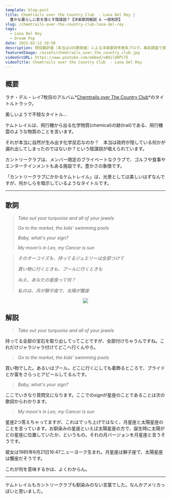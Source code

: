 ```yaml
---
template: blog-post
title: Chemtrails over the Country Club  - Lana Del Rey |
  豊かな暮らしに影を落とす陰謀説？【洋楽歌詞解説 & 一部和訳】
slug: /chemtrails-over-the-country-club-lana-del-rey
tags:
  - Lana Del Rey
  - Dream Pop
date: 2021-02-12 19:50
description: 現役翻訳者（本当はiOS開発者）による洋楽歌詞考察系ブログ。事前調査で面白かったものや役に立ちそうな内容を記事にしています。自分のメモ的な役割です。英語学習にご活用いただければうれしいです！取り上げるジャンルはヒップホップが多くなるかもしれないですが、ロックやブルースを特に聴いてる人です。今回はラナ・デル・レイ『ケムトレイルズ・オーバー・ザ・カントリー・クラブ』を取り上げています。
featuredImage: /assets/chemtrails_over_the_country_club.jpg
videoSrcURL: https://www.youtube.com/embed/vBHild0PiTE
videoTitle: Chemtrails over the Country Club  - Lana Del Rey
---
```

## 概要

ラナ・デル・レイ7枚目のアルバム*[Chemtrails over The Country Club](https://amzn.to/3abiZTF)*のタイトルトラック。

美しいようで不穏なタイトル...

ケムトレイルは、飛行機から出る化学物質(chemical)の跡(trail)である、飛行機雲のような物質のことを言います。

それが本当に自然が生み出す化学反応なのか？　本当は政府が隠している何かが漏れ出してしまったのではないか？という陰謀説が唱えられています。

カントリークラブは、メンバー限定のブライベートなクラブで、ゴルフや食事やエンターテインメントもある施設です。豊かさの象徴です。

「カントリークラブにかかるケムトレイル」は、光景としては美しいはずなんですが、何かしらを暗示しているようなタイトルです。


- - -

## 歌詞

> *Take out your turquoise and all of your jewels*
>
> *Go to the market, the kids' swimming pools*
>
> *Baby, what's your sign?*
>
> *My moon's in Leo, my Cancer is sun*

> *そのターコイズも、持ってるジュエリーは全部つけて*
>
> *買い物に行くときも、プールに行くときも*
>
> *ねえ、あなたの星座って何？*
>
> *私のは、月が獅子座で、太陽が蟹座*

<div align="center">

<a href="https://www.amazon.co.jp/-/en/%E3%83%A9%E3%83%8A%E3%83%BB%E3%83%87%E3%83%AB%E3%83%BB%E3%83%AC%E3%82%A4/dp/B08QYYX4MP?crid=171L21TXM226K&dchild=1&keywords=chemtrails+over+the+country+club&qid=1613132239&s=dmusic&sprefix=chemtrails%2Cdigital-music%2C272&sr=1-1&linkCode=li2&tag=koolmusik-22&linkId=9c13514b273043fdfd9d264f3d21bc89&language=en_US&ref_=as_li_ss_il" target="_blank"><img border="0" src="//ws-fe.amazon-adsystem.com/widgets/q?_encoding=UTF8&ASIN=B08QYYX4MP&Format=_SL500_&ID=AsinImage&MarketPlace=JP&ServiceVersion=20070822&WS=1&tag=koolmusik-22&language=en_US" ></a><img src="https://ir-jp.amazon-adsystem.com/e/ir?t=koolmusik-22&language=en_US&l=li2&o=9&a=B08QYYX4MP" width="1" height="1" border="0" alt="" style="border:none !important; margin:0px !important;" />

</div>

## 解説

> *Take out your turquoise and all of your jewels*

持ってる全部の宝石を取り出してってことですが、全部付けちゃうんですね。これだけジャラジャラ付けてどこへ行くんやろ。

> *Go to the market, the kids' swimming pools*

買い物でした。あるいはプール。どこに行くにしても着飾るところで、プライドとか富をさらっとアピールしてるんです。

> *Baby, what's your sign?*

ここでいきなり質問文になります。ここでの*sign*が星座のことであることは次の歌詞からわかります。

> *My moon's in Leo, my Cancer is sun*

星座2つ答えちゃってますが、これはでっち上げではなく、月星座と太陽星座のことを言っています。お馴染みの星座といえば太陽星座の方で、誕生時に太陽がどの星座に位置していたか、というもの。それの月バージョンを月星座と言うそうです。

彼女は1985年6月21日16:47ニューヨーク生まれ。月星座は獅子座で、太陽星座は蟹座だそうです。

これが何を意味するかは、よくわからん。


- - -

ケムトレイルもカントリークラブも馴染みのない言葉でした。なんかアメリカっぽいと思いました。